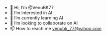 - 👋 Hi, I’m @VenuBK77
- 👀 I’m interested in AI
- 🌱 I’m currently learning AI
- 💞️ I’m looking to collaborate on AI
- 📫 How to reach me venubk_77@yahoo.com

<!---
VenuBK77/VenuBK77 is a ✨ special ✨ repository because its `README.md` (this file) appears on your GitHub profile.
You can click the Preview link to take a look at your changes.
--->
